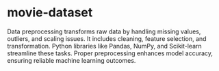 # movie-dataset
Data preprocessing transforms raw data by handling missing values, outliers, and scaling issues. It includes cleaning, feature selection, and transformation. Python libraries like Pandas, NumPy, and Scikit-learn streamline these tasks. Proper preprocessing enhances model accuracy, ensuring reliable machine learning outcomes.
